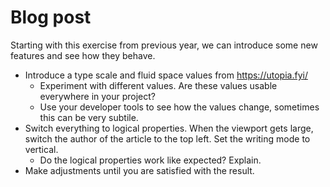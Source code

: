 # Blog post

Starting with this exercise from previous year, we can introduce some new features and see how they behave.

- Introduce a type scale and fluid space values from <https://utopia.fyi/>
  - Experiment with different values. Are these values usable everywhere in your project?
  - Use your developer tools to see how the values change, sometimes this can be very subtile.
- Switch everything to logical properties. When the viewport gets large, switch the author of the article to the top left. Set the writing mode to vertical.
  - Do the logical properties work like expected? Explain.
- Make adjustments until you are satisfied with the result.
